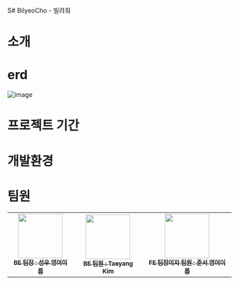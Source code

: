 S# BilyeoCho - 빌려줘

# 소개

# erd
![image](https://github.com/user-attachments/assets/35dc8a9f-3596-4126-a6ec-a0cbcb8d6d39)

# 프로젝트 기간

# 개발환경

# 팀원
<table>
  <tbody>
    <tr>
      <td align="center">
        <a href="https://github.com/Sungw0o">
          <img src="https://github.com/user-attachments/assets/41b7f89f-817e-408a-8eba-ca3aab0b2c26" width="100px;" alt=""/><br />
          <sub><b>BE 팀장 : 성우 영어이름</b></sub>
        </a><br />
      </td>
      <td align="center">
        <a href="https://github.com/xxlsheep">
          <img src="https://github.com/user-attachments/assets/96b3992e-4f0d-48e4-bbc6-4b6ef1259ba2" width="100px;" alt=""/><br />
          <sub><b>BE 팀원 : Taeyang Kim</b></sub>
        </a><br />
      </td>
      <td align="center">
        <a href="https://github.com/HeyJunN">
          <img src="https://github.com/user-attachments/assets/dde32e60-2a25-4874-85f1-ac946a69068a" width="100px;" alt=""/><br />
          <sub><b>FE 팀장이자 팀원 : 준서 영어이름</b></sub>
        </a><br />
      </td>
    <tr/>
    </tr>
  </tbody>
</table>

